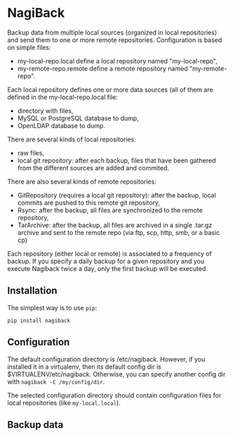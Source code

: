 NagiBack
========

Backup data from multiple local sources (organized in local repositories) and send them to one or more remote repositories.
Configuration is based on simple files: 
    
  * my-local-repo.local define a local repository named "my-local-repo",
  * my-remote-repo.remote define a remote repository named "my-remote-repo".
  
Each local repository defines one or more data sources (all of them are defined in the my-local-repo.local file:

  * directory with files,
  * MySQL or PostgreSQL database to dump,
  * OpenLDAP database to dump.

There are several kinds of local repositories:

  * raw files,
  * local git repository: after each backup, files that have been gathered from the different sources are added and commited.
  
There are also several kinds of remote repositories:

  * GitRepository (requires a local git repository): after the backup, local commits are pushed to this remote git repository,
  * Rsync: after the backup, all files are synchronized to the remote repository,
  * TarArchive: after the backup, all files are archived in a single .tar.gz archive and sent to the remote repo (via ftp, scp, http, smb, or a basic cp)

Each repository (either local or remote) is associated to a frequency of backup. 
If you specify a daily backup for a given repository and you execute Nagiback twice a day, only the first backup will be executed. 

Installation
------------

The simplest way is to use `pip`:

    pip install nagiback
    

Configuration
-------------

The default configuration directory is /etc/nagiback. However, if you installed it in a virtualenv, 
then its default config dir is $VIRTUALENV/etc/nagiback. 
Otherwise, you can specify another config dir with `nagiback -C /my/config/dir`.

The selected configuration directory should contain configuration files for local repositories (like `my-local.local`).

Backup data
-----------
